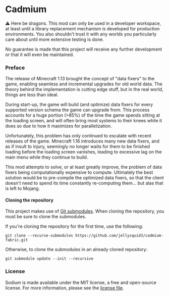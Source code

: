 Cadmium
===

:warning: Here be dragons. This mod can only be used in a developer workspace, at least until a library replacement
mechanism is developed for production environments. You also shouldn't trust it with any worlds you particularly
care about until more extensive testing is done.

No guarantee is made that this project will receive any further development or that it will even be maintained.

### Preface

The release of Minecraft 1.13 brought the concept of "data fixers" to the game, enabling seamless and incremental
upgrades for old world data. The theory behind the implementation is cutting edge stuff, but in the real world, things
are less than ideal. 

During start-up, the game will build (and optimize) data fixers for every supported version schema the game can
upgrade from. This process accounts for a huge portion (>85%) of the time the game spends sitting at the loading screen,
and will often bring most systems to their knees while it does so due to how it maximizes for parallelization.

Unfortunately, this problem has only continued to escalate with recent releases of the game. Minecraft 1.16 introduces
many new data fixers, and as if insult to injury, seemingly no longer waits for them to be finished loading before the
loading screen vanishes, leading to excessive lag on the main menu while they continue to build.

This mod attempts to solve, or at least greatly improve, the problem of data fixers being computationally expensive to
compute. Ultimately the best solution would be to pre-compile the optimized data fixers, so that the client doesn't need
to spend its time constantly re-computing them... but alas that is left to Mojang.

#### Cloning the repository

This project makes use of [Git submodules](https://git-scm.com/book/en/v2/Git-Tools-Submodules). When cloning the
repository, you must be sure to clone the submodules.

If you're cloning the repository for the first time, use the following:

```
git clone --recurse-submodules https://github.com/jellysquid3/cadmium-fabric.git
```

Otherwise, to clone the submodules in an already cloned repository:

```
git submodule update --init --recursive
```

### License

Sodium is made available under the MIT license, a free and open-source license. For more information, please see the
[license file](https://github.com/jellysquid3/cadmium-fabric/blob/1.15.x/dev/LICENSE.txt).
